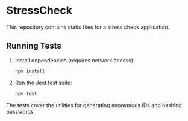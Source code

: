 # StressCheck

This repository contains static files for a stress check application.

## Running Tests

1. Install dependencies (requires network access):
   ```bash
   npm install
   ```
2. Run the Jest test suite:
   ```bash
   npm test
   ```

The tests cover the utilities for generating anonymous IDs and hashing passwords.
